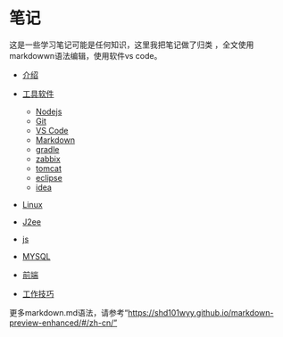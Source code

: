# 笔记
这是一些学习笔记可能是任何知识，这里我把笔记做了归类 ，全文使用markdowwn语法编辑，使用软件vs code。

* [介绍](/readme.md)
* [工具软件](/tools/tools.md)
  * [Nodejs](/tools/Nodejs/readme.md)
  * [Git](/tools/git/readme.md)
  * [VS Code](/tools/vs_code/readme.md)
  * [Markdown](/tools/markdown/readme.md)
  * [gradle](/tools/gradle/readme.md)
  * [zabbix](/tools/zabbix/readme.md)
  * [tomcat](/tools/tomcat/readme.md)
  * [eclipse](/tools/eclipse/readme.md)
  * [idea](/tools/idea/readme.md)
  
* [Linux](/Linux/readme.md)
* [J2ee](/j2ee/readme.md)
* [js](/js/readme.md)
* [MYSQL](/mysql/readme.md)
* [前端](/web_font/readme.md)
* [工作技巧](/work_skill/readme.md)




更多markdown.md语法，请参考“https://shd101wyy.github.io/markdown-preview-enhanced/#/zh-cn/”

